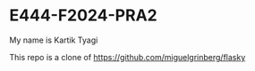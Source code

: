 # E444-F2024-PRA2

My name is Kartik Tyagi

This repo is a clone of https://github.com/miguelgrinberg/flasky
